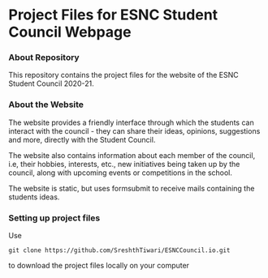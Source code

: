 # Project Files for ESNC Student Council Webpage

### About Repository

This repository contains the project files for the website of the ESNC
Student Council 2020-21.

### About the Website

The website provides a friendly interface through which the students can interact with the council - they can share their ideas, opinions, suggestions and more, directly with the Student Council.

The website also contains information about each member of the council, i.e, their hobbies, interests, etc., new initiatives being taken up by the council, along with upcoming events or competitions in the school.

The website is static, but uses formsubmit to receive mails containing the students ideas.

### Setting up project files

Use

```
git clone https://github.com/SreshthTiwari/ESNCCouncil.io.git
```

to download the project files locally on your computer

